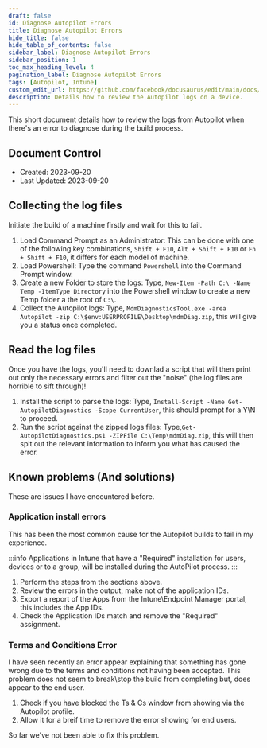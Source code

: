 ```yaml
---
draft: false
id: Diagnose Autopilot Errors
title: Diagnose Autopilot Errors
hide_title: false
hide_table_of_contents: false
sidebar_label: Diagnose Autopilot Errors
sidebar_position: 1
toc_max_heading_level: 4 
pagination_label: Diagnose Autopilot Errors
tags: [Autopilot, Intune]
custom_edit_url: https://github.com/facebook/docusaurus/edit/main/docs/api-doc-markdown.md
description: Details how to review the Autopilot logs on a device.
---
```


This short document details how to review the logs from Autopilot when there's an error to diagnose during the build process.

## Document Control

- Created: 2023-09-20
- Last Updated: 2023-09-20

## Collecting the log files

Initiate the build of a machine firstly and wait for this to fail.

1. Load Command Prompt as an Administrator: This can be done with one of the following key combinations, `Shift + F10`, `Alt + Shift + F10` or `Fn + Shift + F10`, it differs for each model of machine.
2. Load Powershell: Type the command `Powershell` into the Command Prompt window.
3. Create a new Folder to store the logs: Type, `New-Item -Path C:\ -Name Temp -ItemType Directory` into the Powershell window to create a new Temp folder a the root of `C:\`.
4. Collect the Autopilot logs: Type, `MdmDiagnosticsTool.exe -area Autopilot -zip C:\$env:USERPROFILE\Desktop\mdmDiag.zip`, this will give you a status once completed.

## Read the log files

Once you have the logs, you'll need to downlad a script that will then print out only the necessary errors and filter out the "noise" (the log files are horrible to sift through)!

1. Install the script to parse the logs: Type, `Install-Script -Name Get-AutopilotDiagnostics -Scope CurrentUser`, this should prompt for a Y\N to proceed.
2. Run the script against the zipped logs files: Type,`Get-AutopilotDiagnostics.ps1 -ZIPFile C:\Temp\mdmDiag.zip`, this will then spit out the relevant information to inform you what has caused the error.

## Known problems (And solutions)

These are issues I have encountered before.

### Application install errors

This has been the most common cause for the Autopilot builds to fail in my experience.

:::info
Applications in Intune that have a "Required" installation for users, devices or to a group, will be installed during the AutoPilot process.
:::

1. Perform the steps from the sections above.
2. Review the errors in the output, make not of the application IDs.
3. Export a report of the Apps from the Intune\Endpoint Manager portal, this includes the App IDs.
4. Check the Application IDs match and remove the "Required" assignment.

### Terms and Conditions Error

I have seen recently an error appear explaining that something has gone wrong due to the terms and conditions not having been accepted. This problem does not seem to break\stop the build from completing but, does appear to the end user.

1. Check if you have blocked the Ts & Cs window from showing via the Autopilot profile.
2. Allow it for a breif time to remove the error showing for end users.

So far we've not been able to fix this problem.